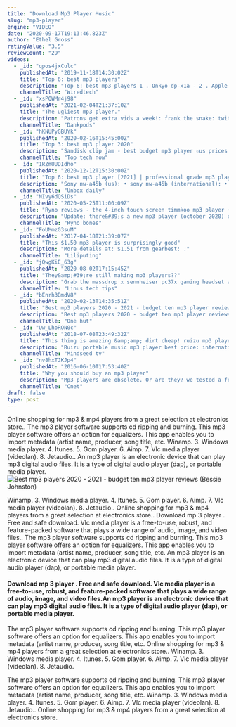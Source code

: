 ```yaml
---
title: "Download Mp3 Player Music"
slug: "mp3-player"
engine: "VIDEO"
date: "2020-09-17T19:13:46.823Z"
author: "Ethel Gross"
ratingValue: "3.5"
reviewCount: "29"
videos:
  - _id: "qpos4jxCulc"
    publishedAt: "2019-11-18T14:30:02Z"
    title: "Top 6: best mp3 players"
    description: "Top 6: best mp3 players 1 . Onkyo dp-x1a - 2 . Apple ipod touch - 3 . Sony nw-a35"
    channelTitle: "Wiredtech"
  - _id: "xsPQWMr4j98"
    publishedAt: "2021-02-04T21:37:10Z"
    title: "The ugliest mp3 player."
    description: "Patrons get extra vids a week!: frank the snake: twit:"
    channelTitle: "Dankpods"
  - _id: "hKNUPyGBUYk"
    publishedAt: "2020-02-16T15:45:00Z"
    title: "Top 3: best mp3 player 2020"
    description: "Sandisk clip jam - best budget mp3 player ☆us prices - ☆uk prices - ☆ca prices"
    channelTitle: "Top tech now"
  - _id: "1RZmUUDIdho"
    publishedAt: "2020-12-12T15:30:00Z"
    title: "Top 6: best mp3 player [2021] | professional grade mp3 players with longest battery!"
    description: "Sony nw-a45b (us): • sony nw-a45b (international): • sandisk clip sport plus (us):"
    channelTitle: "Unbox daily"
  - _id: "NIvy6dQSiDs"
    publishedAt: "2020-05-25T11:00:09Z"
    title: "Ryno reviews - the 4-inch touch screen timmkoo mp3 player (don’t buy it!)"
    description: "Update: there&#39;s a new mp3 player (october 2020) on the market for the same price that is faster, metal, and comes with 16gb storage. Also has 5 built-in"
    channelTitle: "Ryno bones"
  - _id: "FoUMmzG3suM"
    publishedAt: "2017-04-18T21:39:07Z"
    title: "This $1.50 mp3 player is surprisingly good"
    description: "More details at: $1.51 from gearbest: ."
    channelTitle: "Liliputing"
  - _id: "jQwgKiE_63g"
    publishedAt: "2020-08-02T17:15:45Z"
    title: "They&amp;#39;re still making mp3 players??"
    description: "Grab the massdrop x sennheiser pc37x gaming headset at check out origin pc gaming laptops and desktops today at"
    channelTitle: "Linus tech tips"
  - _id: "bEnrh3BmdV8"
    publishedAt: "2020-02-13T14:35:51Z"
    title: "Best mp3 players 2020 - 2021 - budget ten mp3 player reviews"
    description: "Best mp3 players 2020 - budget ten mp3 player reviews 1.Product link: 2.Product link: 3. Product"
    channelTitle: "One hut"
  - _id: "Uw_LhoRON0c"
    publishedAt: "2018-07-08T23:49:32Z"
    title: "This thing is amazing &amp;amp; dirt cheap! ruizu mp3 player 2018"
    description: "Ruizu portable music mp3 player best price: international: (amazon) to enter to win this months give away"
    channelTitle: "Mindseed tv"
  - _id: "nv8hxTJKJp4"
    publishedAt: "2016-06-10T17:53:40Z"
    title: "Why you should buy an mp3 player"
    description: "Mp3 players are obsolete. Or are they? we tested a few to see how they hold up in the smartphone era."
    channelTitle: "Cnet"
draft: false
type: post
---
```


Online shopping for mp3 &amp; mp4 players from a great selection at electronics store.. The mp3 player software supports cd ripping and burning. This mp3 player software offers an option for equalizers. This app enables you to import metadata (artist name, producer, song title, etc. Winamp. 3. Windows media player. 4. Itunes. 5. Gom player. 6. Aimp. 7. Vlc media player (videolan). 8. Jetaudio.. An mp3 player is an electronic device that can play mp3 digital audio files. It is a type of digital audio player (dap), or portable media player.
![Best mp3 players 2020 - 2021 - budget ten mp3 player reviews (Bessie Johnston)](https://i.ytimg.com/vi/bEnrh3BmdV8/hqdefault.jpg "Best mp3 players 2020 - 2021 - budget ten mp3 player reviews (Essie Chavez)")

Winamp. 3. Windows media player. 4. Itunes. 5. Gom player. 6. Aimp. 7. Vlc media player (videolan). 8. Jetaudio.. Online shopping for mp3 &amp; mp4 players from a great selection at electronics store.. Download mp 3 player . Free and safe download. Vlc media player is a free-to-use, robust, and feature-packed software that plays a wide range of audio, image, and video files.. The mp3 player software supports cd ripping and burning. This mp3 player software offers an option for equalizers. This app enables you to import metadata (artist name, producer, song title, etc. An mp3 player is an electronic device that can play mp3 digital audio files. It is a type of digital audio player (dap), or portable media player.
<!--inArticleAds-->

<!--galleryOne-->

#### Download mp 3 player . Free and safe download. Vlc media player is a free-to-use, robust, and feature-packed software that plays a wide range of audio, image, and video files.An mp3 player is an electronic device that can play mp3 digital audio files. It is a type of digital audio player (dap), or portable media player.
<!--inArticleAds-->

<!--galleryTwo-->

The mp3 player software supports cd ripping and burning. This mp3 player software offers an option for equalizers. This app enables you to import metadata (artist name, producer, song title, etc. Online shopping for mp3 &amp; mp4 players from a great selection at electronics store.. Winamp. 3. Windows media player. 4. Itunes. 5. Gom player. 6. Aimp. 7. Vlc media player (videolan). 8. Jetaudio.
<!--galleryThree-->

The mp3 player software supports cd ripping and burning. This mp3 player software offers an option for equalizers. This app enables you to import metadata (artist name, producer, song title, etc. Winamp. 3. Windows media player. 4. Itunes. 5. Gom player. 6. Aimp. 7. Vlc media player (videolan). 8. Jetaudio.. Online shopping for mp3 &amp; mp4 players from a great selection at electronics store.